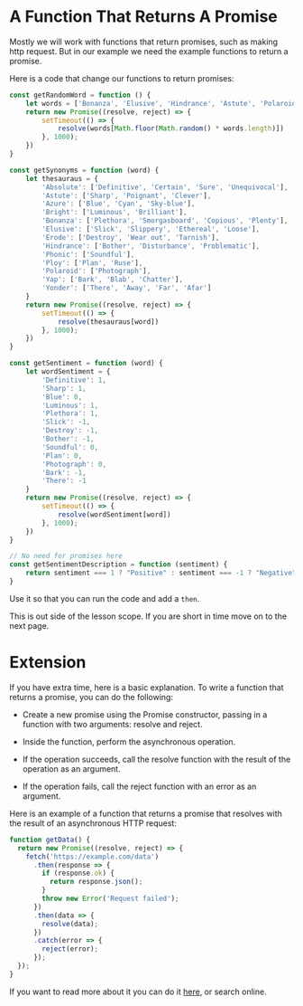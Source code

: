 # A Function That Returns A Promise

Mostly we will work with functions that return promises, such as making http request.
But in our example we need the example functions to return a promise.

Here is a code that change our functions to return promises:
```js
const getRandomWord = function () {
    let words = ['Bonanza', 'Elusive', 'Hindrance', 'Astute', 'Polaroid', 'Phonic', 'Yonder']
    return new Promise((resolve, reject) => {
        setTimeout(() => {
            resolve(words[Math.floor(Math.random() * words.length)])
        }, 1000);
    })
}

const getSynonyms = function (word) {
    let thesauraus = {
        'Absolute': ['Definitive', 'Certain', 'Sure', 'Unequivocal'],
        'Astute': ['Sharp', 'Poignant', 'Clever'],
        'Azure': ['Blue', 'Cyan', 'Sky-blue'],
        'Bright': ['Luminous', 'Brilliant'],
        'Bonanza': ['Plethora', 'Smorgasboard', 'Copious', 'Plenty'],
        'Elusive': ['Slick', 'Slippery', 'Ethereal', 'Loose'],
        'Erode': ['Destroy', 'Wear out', 'Tarnish'],
        'Hindrance': ['Bother', 'Disturbance', 'Problematic'],
        'Phonic': ['Soundful'],
        'Ploy': ['Plan', 'Ruse'],
        'Polaroid': ['Photograph'],
        'Yap': ['Bark', 'Blab', 'Chatter'],
        'Yonder': ['There', 'Away', 'Far', 'Afar']
    }
    return new Promise((resolve, reject) => {
        setTimeout(() => {
            resolve(thesauraus[word])
        }, 1000);
    })
}

const getSentiment = function (word) {
    let wordSentiment = {
        'Definitive': 1,
        'Sharp': 1,
        'Blue': 0,
        'Luminous': 1,
        'Plethora': 1,
        'Slick': -1,
        'Destroy': -1,
        'Bother': -1,
        'Soundful': 0,
        'Plan': 0,
        'Photograph': 0,
        'Bark': -1,
        'There': -1
    }
    return new Promise((resolve, reject) => {
        setTimeout(() => {
            resolve(wordSentiment[word])
        }, 1000);
    })
}

// No need for promises here
const getSentimentDescription = function (sentiment) {
    return sentiment === 1 ? "Positive" : sentiment === -1 ? "Negative" : "Neutral"
}
```

Use it so that you can run the code and add a `then`.

This is out side of the lesson scope.
If you are short in time move on to the next page.

# Extension 
If you have extra time, here is a basic explanation.
To write a function that returns a promise, you can do the following:

* Create a new promise using the Promise constructor, passing in a function with two arguments: resolve and reject.
* Inside the function, perform the asynchronous operation.

* If the operation succeeds, call the resolve function with the result of the operation as an argument.

* If the operation fails, call the reject function with an error as an argument.

Here is an example of a function that returns a promise that resolves with the result of an asynchronous HTTP request:

```js
function getData() {
  return new Promise((resolve, reject) => {
    fetch('https://example.com/data')
      .then(response => {
        if (response.ok) {
          return response.json();
        }
        throw new Error('Request failed');
      })
      .then(data => {
        resolve(data);
      })
      .catch(error => {
        reject(error);
      });
  });
}
```

If you want to read more about it you can do it [here](https://www.freecodecamp.org/news/how-to-write-a-javascript-promise-4ed8d44292b8/), or search online.